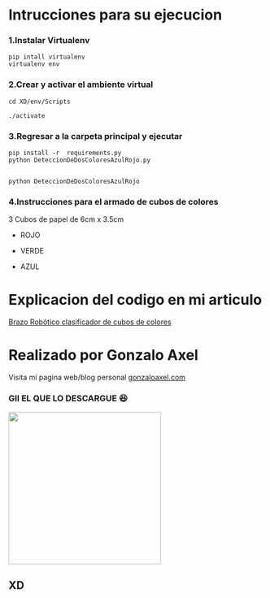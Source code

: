 # Intrucciones para su ejecucion
### 1.Instalar Virtualenv

	pip intall virtualenv
	virtualenv env

### 2.Crear y activar el ambiente virtual

    cd XD/env/Scripts
    
    ./activate

### 3.Regresar a la carpeta principal y ejecutar

    pip install -r  requirements.py
    python DeteccionDeDosColoresAzulRojo.py 


    python DeteccionDeDosColoresAzulRojo


### 4.Instrucciones para el armado de cubos de colores 


3 Cubos de papel de 6cm x 3.5cm 

- ROJO

- VERDE

- AZUL



# Explicacion del codigo en mi articulo

<a href="https://gonzaloaxel.com/blog/brazo-robotico-clasificador-de-cubos-de-colores">Brazo Robótico clasificador de cubos de colores</a> 



# Realizado por Gonzalo Axel 

Visita mi pagina web/blog personal <a href="http://gonzaloaxel.com" title="Title">gonzaloaxel.com</a>


###  GIl  EL QUE LO DESCARGUE 😆



<img src="https://encrypted-tbn0.gstatic.com/images?q=tbn:ANd9GcRuKYuGgiATdSuXsxMvWfjg1vfBhiPwP7pP4w&usqp=CAU" width="300px"/>

## XD

